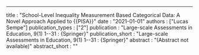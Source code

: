 ---
title : "School-Level Inequality Measurement Based Categorical Data: A Novel Approach Applied to {{PISA}}"
date : "2021-01-01"
authors : ["Lucas Sempe"]
publication_types : ["2"]
publication : "Large-scale Assessments in Education, 9(1) 1--31 : {Springer}"
publication_short : "Large-scale Assessments in Education, 9(1) 1--31 : {Springer}"
abstract : "(Abstract not available)"
abstract_short : ""
